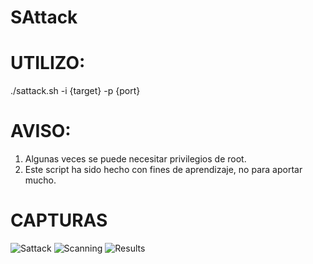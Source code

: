 # SAttack

# UTILIZO:

  ./sattack.sh -i {target} -p {port}
  
# AVISO:
  1) Algunas veces se puede necesitar privilegios de root.
  2) Este script ha sido hecho con fines de aprendizaje, no para aportar mucho.

# CAPTURAS
![Sattack](https://user-images.githubusercontent.com/70720366/161397824-d33ce48f-2b3c-44bd-a054-4ebfe4cf26c6.PNG)
![Scanning](https://user-images.githubusercontent.com/70720366/161397827-a9ba955a-bc8f-4391-81f6-a94ddcb6a502.PNG)
![Results](https://user-images.githubusercontent.com/70720366/161397828-10ce4d0c-4c38-4498-8c60-b79b2524dd00.PNG)
